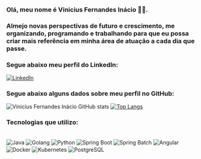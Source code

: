 
### Olá, meu nome é Vinicius Fernandes Inácio 👨‍💻.
### Almejo novas perspectivas de futuro e crescimento, me organizando, programando e trabalhando para que eu possa criar mais referência em minha área de atuação a cada dia que passe.

### Segue abaixo meu perfil do LinkedIn:

[![LinkedIn](https://img.shields.io/badge/LinkedIn-0077B5?style=for-the-badge&logo=linkedin&logoColor=white)](https://www.linkedin.com/in/viniciusfernandesdesenvolvedor/)

### Segue abaixo alguns dados sobre meu perfil no GitHub:

![Vinicius Fernandes Inácio GitHub stats](https://github-readme-stats.vercel.app/api?username=viniciusFernandesInacio&show_icons=true&theme=tokyonight)
[![Top Langs](https://github-readme-stats.vercel.app/api/top-langs/?username=viniciusFernandesInacio&layout=compact)](https://github.com/anuraghazra/github-readme-stats)

### Tecnologias que utilizo:

<div style="display: inline_block"><br/>
  <img align="center" alt="Java" src="https://img.shields.io/badge/Java-ED8B00?style=for-the-badge&logo=openjdk&logoColor=white" />
  <img align="center" alt="Golang" src="https://img.shields.io/badge/Go-00ADD8?style=for-the-badge&logo=go&logoColor=white" />
  <img align="center" alt="Python" src="https://img.shields.io/badge/Python-3776AB?style=for-the-badge&logo=python&logoColor=white" />
  <img align="center" alt="Spring Boot" src="https://img.shields.io/badge/Spring_Boot-6DB33F?style=for-the-badge&logo=spring-boot&logoColor=white" />
  <img align="center" alt="Spring Batch" src="https://img.shields.io/badge/Spring_Batch-6DB33F?style=for-the-badge&logo=spring&logoColor=white" />
  <img align="center" alt="Angular" src="https://img.shields.io/badge/Angular-DD0031?style=for-the-badge&logo=angular&logoColor=white" />
  <img align="center" alt="Docker" src="https://img.shields.io/badge/Docker-2496ED?style=for-the-badge&logo=docker&logoColor=white" />
  <img align="center" alt="Kubernetes" src="https://img.shields.io/badge/Kubernetes-326CE5?style=for-the-badge&logo=kubernetes&logoColor=white" />
  <img align="center" alt="PostgreSQL" src="https://img.shields.io/badge/PostgreSQL-316192?style=for-the-badge&logo=postgresql&logoColor=white" />
</div>


